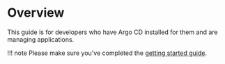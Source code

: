 # Overview

This guide is for developers who have Argo CD installed for them and are managing applications.

!!! note
    Please make sure you've completed the [getting started guide](../getting_started.md). 
